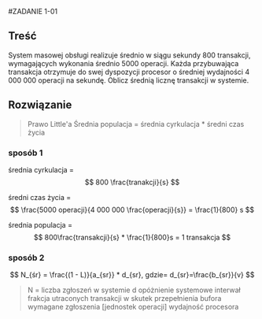 #ZADANIE 1-01

## Treść

System masowej obsługi realizuje średnio w siągu sekundy 800 transakcji, wymagających wykonania średnio 5000 operacji. 
Każda przybuwająca transakcja otrzymuje do swej dyspozycji procesor o średniej wydajności 4 000 000 operacji na sekundę.
Oblicz średnią licznę transakcji w systemie.

## Rozwiązanie

> Prawo Little'a
> Średnia populacja = średnia cyrkulacja * średni czas życia



### sposób 1

średnia cyrkulacja = $$ 800 \frac{tranakcji}{s} $$

średni czas życia = $$ \frac{5000 operacji}{4 000 000 \frac{operacji}{s}} = \frac{1}{800} s $$

średnia populacja = $$ 800\frac{transakcji}{s} * \frac{1}{800}s = 1 transakcja $$

### sposób 2

$$ N_{śr} = \frac{(1 - L)}{a_{sr}} * d_{sr}, gdzie= d_{sr}=\frac{b_{sr}}{v} $$

> N = liczba zgłoszeń w systemie
> d opóżnienie systemowe
> interwał
> frakcja utraconych transakcji w skutek przepełnienia bufora
> wymagane zgłoszenia [jednostek operacji]
> wydajność procesora



